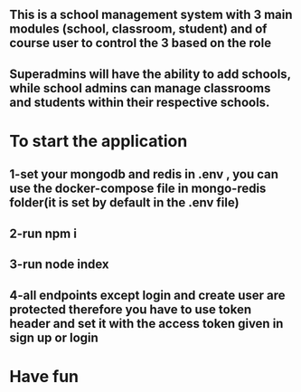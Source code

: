 ## This is  a school management system with 3 main modules (school, classroom, student) and of course user to control the 3 based on the role
## Superadmins will have the ability to add schools, while school admins can manage classrooms and students within their respective schools.


# To start the application
## 1-set your mongodb and redis in .env , you can use the docker-compose file in mongo-redis folder(it is set by default in the .env file)
## 2-run npm i
## 3-run node index
## 4-all endpoints except login and create user are protected therefore you have to use token header and set it with the access token given in sign up or login

# Have fun
